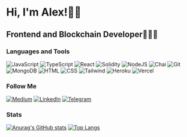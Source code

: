 # Hi, I'm Alex!👋🏼



## Frontend and Blockchain Developer👨🏼‍💻

### Languages and Tools

![JavaScript](https://img.shields.io/badge/-javascript-090909?style=for-the-badge&logo=javascript)
![TypeScript](https://img.shields.io/badge/-typescript-090909?style=for-the-badge&logo=typescript)
![React](https://img.shields.io/badge/-react-090909?style=for-the-badge&logo=react)
![Solidity](https://img.shields.io/badge/-solidity-090909?style=for-the-badge&logo=solidity)
![NodeJS](https://img.shields.io/badge/Node.js-090909?style=for-the-badge&logo=node.js)
![Chai](https://img.shields.io/badge/chai.js-090909?style=for-the-badge&logo=chai&logoColor=red)
![Git](https://img.shields.io/badge/-git-090909?style=for-the-badge&logo=git)
![MongoDB](https://img.shields.io/badge/-mongodb-090909?style=for-the-badge&logo=mongodb)
![HTML](https://img.shields.io/badge/-html-090909?style=for-the-badge&logo=html5)
![CSS](https://img.shields.io/badge/-css-090909?style=for-the-badge&logo=css3)
![Tailwind](https://img.shields.io/badge/Tailwind_CSS-090909?style=for-the-badge&logo=tailwind-css)
![Heroku](https://img.shields.io/badge/Heroku-090909?style=for-the-badge&logo=heroku)
![Vercel](https://img.shields.io/badge/Vercel-090909?style=for-the-badge&logo=vercel)

### Follow Me

[![Medium](https://img.shields.io/badge/Medium-090909?style=for-the-badge&logo=medium&logoColor=white)](https://medium.com/@kumancev1)
[![LinkedIn](https://img.shields.io/badge/LinkedIn-090909?style=for-the-badge&logo=linkedin&logoColor=white)](https://www.linkedin.com/in/kumancev)
[![Telegram](https://img.shields.io/badge/-telegram-090909?style=for-the-badge&logo=telegram&logoColor=ffc0cb)](https://t.me/cimus)

### Stats

[![Anurag's GitHub stats](https://github-readme-stats.vercel.app/api?username=kumancev&show_icons=true&hide=prs,contribs&theme=tokyonight)](https://github.com/anuraghazra/github-readme-stats)
[![Top Langs](https://github-readme-stats.vercel.app/api/top-langs/?username=kumancev&theme=tokyonight&layout=compact)](https://github.com/anuraghazra/github-readme-stats)

